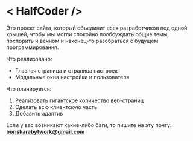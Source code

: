 # < HalfCoder />

Это проект сайта, который объединит всех разработчиков под одной крышей, чтобы мы могли спокойно пообсуждать общие темы, поспорить и вечном и наконец-то разобраться с будущем программирования.

Что реализовано: 
- Главная страница и страница настроек
- Модальные окна настройки и пользователя

Что планируется: 
1. Реализовать гигантское количество веб-страниц
2. Сделать всю клиентскую часть
3. Добавить адаптив

Если у вас возникают какие-либо баги, то пишите на эту почту: **boriskarabytwork@gmail.com**